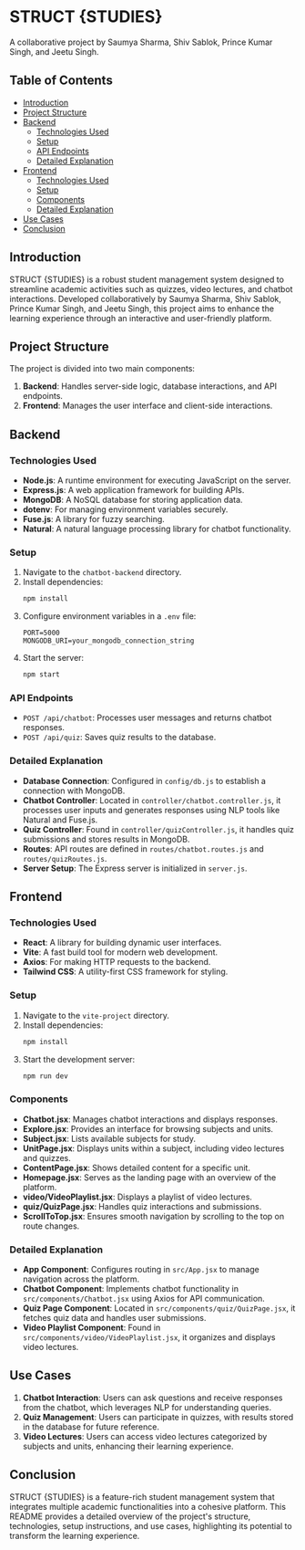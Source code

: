 # STRUCT {STUDIES}

A collaborative project by Saumya Sharma, Shiv Sablok, Prince Kumar Singh, and Jeetu Singh.

## Table of Contents
- [Introduction](#introduction)
- [Project Structure](#project-structure)
- [Backend](#backend)
  - [Technologies Used](#technologies-used)
  - [Setup](#setup)
  - [API Endpoints](#api-endpoints)
  - [Detailed Explanation](#detailed-explanation)
- [Frontend](#frontend)
  - [Technologies Used](#technologies-used-1)
  - [Setup](#setup-1)
  - [Components](#components)
  - [Detailed Explanation](#detailed-explanation-1)
- [Use Cases](#use-cases)
- [Conclusion](#conclusion)

## Introduction
STRUCT {STUDIES} is a robust student management system designed to streamline academic activities such as quizzes, video lectures, and chatbot interactions. Developed collaboratively by Saumya Sharma, Shiv Sablok, Prince Kumar Singh, and Jeetu Singh, this project aims to enhance the learning experience through an interactive and user-friendly platform.

## Project Structure
The project is divided into two main components:
1. **Backend**: Handles server-side logic, database interactions, and API endpoints.
2. **Frontend**: Manages the user interface and client-side interactions.

## Backend

### Technologies Used
- **Node.js**: A runtime environment for executing JavaScript on the server.
- **Express.js**: A web application framework for building APIs.
- **MongoDB**: A NoSQL database for storing application data.
- **dotenv**: For managing environment variables securely.
- **Fuse.js**: A library for fuzzy searching.
- **Natural**: A natural language processing library for chatbot functionality.

### Setup
1. Navigate to the `chatbot-backend` directory.
2. Install dependencies:
    ```sh
    npm install
    ```
3. Configure environment variables in a `.env` file:
    ```plaintext
    PORT=5000
    MONGODB_URI=your_mongodb_connection_string
    ```
4. Start the server:
    ```sh
    npm start
    ```

### API Endpoints
- `POST /api/chatbot`: Processes user messages and returns chatbot responses.
- `POST /api/quiz`: Saves quiz results to the database.

### Detailed Explanation
- **Database Connection**: Configured in `config/db.js` to establish a connection with MongoDB.
- **Chatbot Controller**: Located in `controller/chatbot.controller.js`, it processes user inputs and generates responses using NLP tools like Natural and Fuse.js.
- **Quiz Controller**: Found in `controller/quizController.js`, it handles quiz submissions and stores results in MongoDB.
- **Routes**: API routes are defined in `routes/chatbot.routes.js` and `routes/quizRoutes.js`.
- **Server Setup**: The Express server is initialized in `server.js`.

## Frontend

### Technologies Used
- **React**: A library for building dynamic user interfaces.
- **Vite**: A fast build tool for modern web development.
- **Axios**: For making HTTP requests to the backend.
- **Tailwind CSS**: A utility-first CSS framework for styling.

### Setup
1. Navigate to the `vite-project` directory.
2. Install dependencies:
    ```sh
    npm install
    ```
3. Start the development server:
    ```sh
    npm run dev
    ```

### Components
- **Chatbot.jsx**: Manages chatbot interactions and displays responses.
- **Explore.jsx**: Provides an interface for browsing subjects and units.
- **Subject.jsx**: Lists available subjects for study.
- **UnitPage.jsx**: Displays units within a subject, including video lectures and quizzes.
- **ContentPage.jsx**: Shows detailed content for a specific unit.
- **Homepage.jsx**: Serves as the landing page with an overview of the platform.
- **video/VideoPlaylist.jsx**: Displays a playlist of video lectures.
- **quiz/QuizPage.jsx**: Handles quiz interactions and submissions.
- **ScrollToTop.jsx**: Ensures smooth navigation by scrolling to the top on route changes.

### Detailed Explanation
- **App Component**: Configures routing in `src/App.jsx` to manage navigation across the platform.
- **Chatbot Component**: Implements chatbot functionality in `src/components/Chatbot.jsx` using Axios for API communication.
- **Quiz Page Component**: Located in `src/components/quiz/QuizPage.jsx`, it fetches quiz data and handles user submissions.
- **Video Playlist Component**: Found in `src/components/video/VideoPlaylist.jsx`, it organizes and displays video lectures.

## Use Cases
1. **Chatbot Interaction**: Users can ask questions and receive responses from the chatbot, which leverages NLP for understanding queries.
2. **Quiz Management**: Users can participate in quizzes, with results stored in the database for future reference.
3. **Video Lectures**: Users can access video lectures categorized by subjects and units, enhancing their learning experience.

## Conclusion
STRUCT {STUDIES} is a feature-rich student management system that integrates multiple academic functionalities into a cohesive platform. This README provides a detailed overview of the project's structure, technologies, setup instructions, and use cases, highlighting its potential to transform the learning experience.
